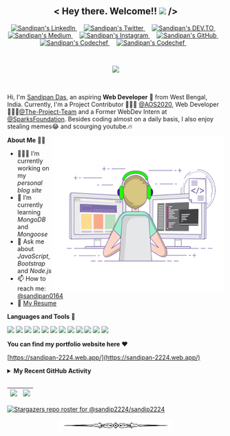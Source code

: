 <h2 align="center">< Hey there. Welcome!! <img src="https://media.giphy.com/media/hvRJCLFzcasrR4ia7z/giphy.gif" width="25px"> /></h2>

<p align="center">
  <a href="https://www.linkedin.com/in/sandipan0164/">
    <img alt="Sandipan's LinkedIn" width="22px" src="https://cdn.jsdelivr.net/npm/simple-icons@v3/icons/linkedin.svg" />
  </a><span>&nbsp;&nbsp;&nbsp;</span>
  <a href="https://twitter.com/sandipan_2224">
    <img alt="Sandipan's Twitter" width="22px" src="https://cdn.jsdelivr.net/npm/simple-icons@v3/icons/twitter.svg" />
  </a><span>&nbsp;&nbsp;&nbsp;</span>
  <a href="https://dev.to/sandip2224">
    <img alt="Sandipan's DEV.TO" width="24px" src="https://simpleicons.org/icons/dev-dot-to.svg" />
  </a><span>&nbsp;&nbsp;&nbsp;</span>
  <a href="https://sandip2224.medium.com/">
    <img alt="Sandipan's Medium" width="22px" src="https://cdn.jsdelivr.net/npm/simple-icons@v3/icons/medium.svg" />
  </a><span>&nbsp;&nbsp;&nbsp;</span>
  <a href="https://www.instagram.com/sandipan_2224/">
    <img alt="Sandipan's Instagram" width="22px" src="https://cdn.jsdelivr.net/npm/simple-icons@v3/icons/instagram.svg" />
  </a><span>&nbsp;&nbsp;&nbsp;</span>
  <a href="https://www.github.com/sandip2224/">
    <img alt="Sandipan's GitHub" width="22px" src="https://cdn.jsdelivr.net/npm/simple-icons@v3/icons/github.svg" />
  </a><span>&nbsp;&nbsp;&nbsp;</span>
  <a href="https://www.codechef.com/users/sandipan_2224">
    <img alt="Sandipan's Codechef" width="22px" src="https://cdn.jsdelivr.net/npm/simple-icons@v3/icons/codechef.svg" />
  </a><span>&nbsp;&nbsp;&nbsp;</span>
  <a href="https://codeforces.com/profile/sandipan_2224">
    <img alt="Sandipan's Codechef" width="22px" src="https://cdn.jsdelivr.net/npm/simple-icons@v3/icons/codeforces.svg" />
  </a><span>&nbsp;&nbsp;&nbsp;</span>
</p>
<br>
<p align="center">
  <img src="https://gitwar.herokuapp.com/badge?username=sandip2224&label=Visitors&color=blue&style=for-the-badge"/>
</p>
<br/>

Hi, I'm [Sandipan Das](https://sandipan-2224.web.app/), an aspiring **Web Developer** 🚀 from West Bengal, India. Currently, I'm a Project Contributor  🙍🏽‍♂️ [@AOS2020](https://aos.sanscript.tech/), Web Developer 🙍🏽‍♂️[@The-Project-Team](https://www.theprojectteam.in/) and a Former WebDev Intern at [@SparksFoundation](https://www.thesparksfoundationsingapore.org/). Besides coding almost on a daily basis, I also enjoy stealing memes😂 and scourging youtube.🔥

<img src="img/Prev11.gif" height=360 width=400 align="right"/>  


**About Me** 👨‍🎓 

- 👨🏽‍💻 I’m currently working on my *personal blog site*
- 🌱 I’m currently learning *MongoDB* and *Mongoose*
- 💬 Ask me about *JavaScript*, *Bootstrap* and *Node.js*
- 📫 How to reach me: [@sandipan0164](https://linkedin.com/sandipan0164/)
- 📝 [My Resume](https://resume.io/r/EWFouhDzC)

**Languages and Tools** 🎨  

<p align="left">
  <img src="https://simpleicons.org/icons/html5.svg" height="35px" />
  <img src="https://simpleicons.org/icons/css3.svg" height="35px" />
  <img src="https://simpleicons.org/icons/javascript.svg" height="35px" />
  <img src="https://simpleicons.org/icons/bootstrap.svg" height="35px" />
  <img src="https://simpleicons.org/icons/jquery.svg" height="35px" />
  <img src="https://simpleicons.org/icons/markdown.svg" height="35px" />
  <img src="https://simpleicons.org/icons/node-dot-js.svg" height="35px" />
  <img src="https://simpleicons.org/icons/nodemon.svg" height="35px" />
  <img src="https://simpleicons.org/icons/c.svg" height="35px" />
  <img src="https://simpleicons.org/icons/cplusplus.svg" height="35px" />
  <img src="https://simpleicons.org/icons/python.svg" height="35px" />
  <img src="https://simpleicons.org/icons/git.svg" height="35px" />
 </p>

**You can find my portfolio website here** :heart:

[https://sandipan-2224.web.app/](https://sandipan-2224.web.app/)

<details>
  <summary><strong>My Recent GitHub Activity</strong></summary>
  
<!--START_SECTION:activity-->
1. 🎉 Merged PR [#1](https://github.com/sandip2224/Portfolio-Custom-Domain/pull/1) in [sandip2224/Portfolio-Custom-Domain](https://github.com/sandip2224/Portfolio-Custom-Domain)
2. ❗️ Opened issue [#7](https://github.com/sandip2224/Best-Web-Development-Resources/issues/7) in [sandip2224/Best-Web-Development-Resources](https://github.com/sandip2224/Best-Web-Development-Resources)
3. 🎉 Merged PR [#6](https://github.com/sandip2224/Best-Web-Development-Resources/pull/6) in [sandip2224/Best-Web-Development-Resources](https://github.com/sandip2224/Best-Web-Development-Resources)
4. ❗️ Opened issue [#1](https://github.com/sandip2224/Node.js-Authentication/issues/1) in [sandip2224/Node.js-Authentication](https://github.com/sandip2224/Node.js-Authentication)
5. 🎉 Merged PR [#1](https://github.com/sandip2224/myTunes-Music-Website/pull/1) in [sandip2224/myTunes-Music-Website](https://github.com/sandip2224/myTunes-Music-Website)
<!--END_SECTION:activity-->

</details>
<br/>

| <img src="https://github-readme-stats.vercel.app/api?username=sandip2224&show_icons=true&count_private=true"/> | <img src="https://github-readme-streak-stats.herokuapp.com/?user=sandip2224"/> |
|:------------:|:------------:|


[![Stargazers repo roster for @sandip2224/sandip2224](https://reporoster.com/stars/sandip2224/sandip2224)](https://github.com/sandip2224/sandip2224/stargazers)

<p align="center"><img height="24" src="img/border.jpg"/></p>
